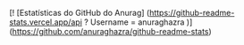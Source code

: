 [! [Estatísticas do GitHub do Anurag] (https://github-readme-stats.vercel.app/api ? Username = anuraghazra )] (https://github.com/anuraghazra/github-readme-stats)
<!--
**Romario-gomes/Romario-gomes** is a ✨ _special_ ✨ repository because its `README.md` (this file) appears on your GitHub profile.

Here are some ideas to get you started:

- 🔭 I’m currently working on ...
- 🌱 I’m currently learning ...
- 👯 I’m looking to collaborate on ...
- 🤔 I’m looking for help with ...
- 💬 Ask me about ...
- 📫 How to reach me: ...
- 😄 Pronouns: ...
- ⚡ Fun fact: ...
-->
